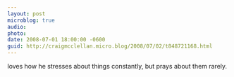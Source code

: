 ```yaml
---
layout: post
microblog: true
audio: 
photo: 
date: 2008-07-01 18:00:00 -0600
guid: http://craigmcclellan.micro.blog/2008/07/02/t848721168.html
---
```

loves how he stresses about things constantly, but prays about them rarely.
